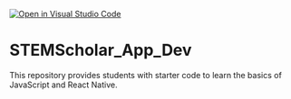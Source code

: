 [![Open in Visual Studio Code](https://classroom.github.com/assets/open-in-vscode-718a45dd9cf7e7f842a935f5ebbe5719a5e09af4491e668f4dbf3b35d5cca122.svg)](https://classroom.github.com/online_ide?assignment_repo_id=11422485&assignment_repo_type=AssignmentRepo)
# STEMScholar_App_Dev
This repository provides students with starter code to learn the basics of JavaScript and React Native. 
